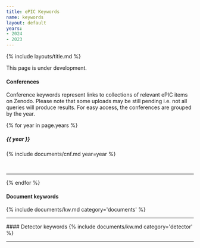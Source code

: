 ```yaml
---
title: ePIC Keywords
name: keywords
layout: default
years:
- 2024
- 2023
---
```

{% include layouts/title.md %}


This page is under development.

#### Conferences

Conference keywords represent links to collections of relevant ePIC items on Zenodo.
Please note that some uploads may be still pending i.e. not all queries will produce results.
For easy access, the conferences are grouped by the year.

{% for year in page.years %}
##### {{ year }}

{% include documents/cnf.md year=year %}

<br/>

---

{% endfor %}

#### Document keywords
{% include documents/kw.md category='documents' %}

<hr/>
#### Detector keywords
{% include documents/kw.md category='detector' %}

<br/>

---